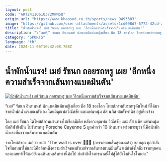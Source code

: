 ```yaml
---
layout: post
code: "ART24110610372MWN5Q"
origin_url: "https://www.khaosod.co.th/sports/news_9493383"
image: "https://github.com/user-attachments/assets/1cd098d7-5772-42cd-ae99-cce2a6f47498"
title: "น้ำพักน้ำแรง! เมย์ รัชนก ถอยรถหรู เผย 'อีกหนึ่งความสำเร็จจากเส้นทางแบดมินตัน'"
description: "\"เมย์\" รัชนก อินทนนท์ นักแบดมินตันหญิงเดี่ยว มือ 18 ของโลก โพสต์ภาพกับรถหรูคันใหม่ ที่ได้มาจากน้ำพักน้ำแรงของตัวเอง โดยมีคุณพ่อวิณัศชัย"
category: "SPORTS"
language: "th"
date: 2024-11-06T10:42:08.768Z
---
```


# น้ำพักน้ำแรง! เมย์ รัชนก ถอยรถหรู เผย 'อีกหนึ่งความสำเร็จจากเส้นทางแบดมินตัน'

[![น้ำพักน้ำแรง! เมย์ รัชนก ถอยรถหรู เผย 'อีกหนึ่งความสำเร็จจากเส้นทางแบดมินตัน'](https://www.khaosod.co.th/wpapp/uploads/2024/11/may.jpg "น้ำพักน้ำแรง! เมย์ รัชนก ถอยรถหรู เผย 'อีกหนึ่งความสำเร็จจากเส้นทางแบดมินตัน'")](https://www.khaosod.co.th/wpapp/uploads/2024/11/may.jpg)

“เมย์” รัชนก อินทนนท์ นักแบดมินตันหญิงเดี่ยว มือ 18 ของโลก โพสต์ภาพกับรถหรูคันใหม่ ที่ได้มาจากน้ำพักน้ำแรงของตัวเอง โดยมีคุณพ่อวิณัศชัย และแฟนหนุ่ม อัส นภิศ ต่อตั้งพานิช อยู่เคียงข้าง

โดย เมย์ รัชนก ได้โพสต์ภาพผ่านทางโซเชียลมีเดีย หลังควงคุณพ่อ วิณัศชัย และ อัส นภิศ แฟนหนุ่มนักกีฬายิงปืน ไปรับรถหรู Porsche Cayenne S มูลค่ากว่า 10 ล้านบาท พร้อมระบุว่า นี่คือน้ำพักน้ำแรงที่มาจากเส้นทางแบดมินตัน

จากโพสต์ของ เมย์ ระบะว่า “The wait is over 🫶🏼🤗 (การรอคอยสิ้นสุดลงแล้ว) ขอบคุณทุกกำลังใจที่มอบมาให้และนี่คืออีกหนึ่งความสำเร็จของตัวเมย์จากเส้นทางแบดมินตัน แต่กำลังใจก็มาจากทุกคนนะคะเลยทำให้เมย์ยังคงเดินบนเส้นทางนี้ต่อไป ส่งกำลังใจมาขนาดนี้ไม่สู้ได้ยังไงกันใช่ไหมคะ”

